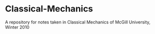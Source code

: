 # Classical-Mechanics
A repository for notes taken in Classical Mechanics of McGill University, Winter 2010
